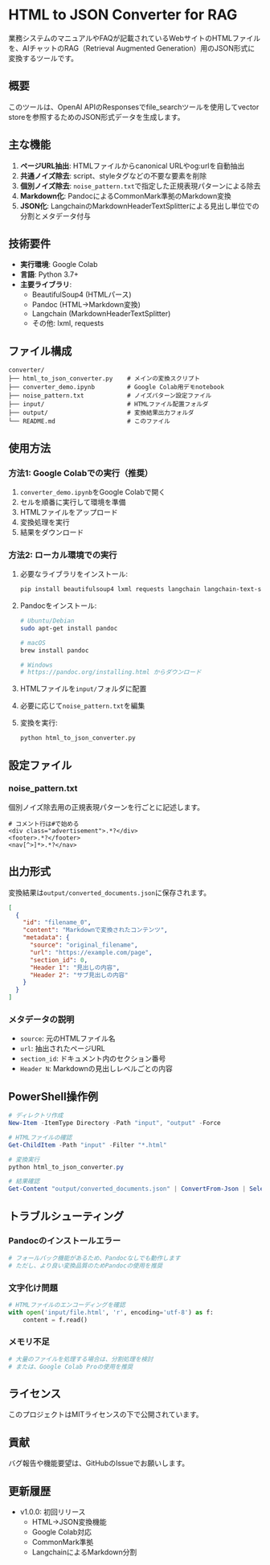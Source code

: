# HTML to JSON Converter for RAG

業務システムのマニュアルやFAQが記載されているWebサイトのHTMLファイルを、AIチャットのRAG（Retrieval Augmented Generation）用のJSON形式に変換するツールです。

## 概要

このツールは、OpenAI APIのResponsesでfile_searchツールを使用してvector storeを参照するためのJSON形式データを生成します。

## 主な機能

1. **ページURL抽出**: HTMLファイルからcanonical URLやog:urlを自動抽出
2. **共通ノイズ除去**: script、styleタグなどの不要な要素を削除
3. **個別ノイズ除去**: `noise_pattern.txt`で指定した正規表現パターンによる除去
4. **Markdown化**: PandocによるCommonMark準拠のMarkdown変換
5. **JSON化**: LangchainのMarkdownHeaderTextSplitterによる見出し単位での分割とメタデータ付与

## 技術要件

- **実行環境**: Google Colab
- **言語**: Python 3.7+
- **主要ライブラリ**:
  - BeautifulSoup4 (HTMLパース)
  - Pandoc (HTML→Markdown変換)
  - Langchain (MarkdownHeaderTextSplitter)
  - その他: lxml, requests

## ファイル構成

```
converter/
├── html_to_json_converter.py    # メインの変換スクリプト
├── converter_demo.ipynb         # Google Colab用デモnotebook
├── noise_pattern.txt            # ノイズパターン設定ファイル
├── input/                       # HTMLファイル配置フォルダ
├── output/                      # 変換結果出力フォルダ
└── README.md                    # このファイル
```

## 使用方法

### 方法1: Google Colabでの実行（推奨）

1. `converter_demo.ipynb`をGoogle Colabで開く
2. セルを順番に実行して環境を準備
3. HTMLファイルをアップロード
4. 変換処理を実行
5. 結果をダウンロード

### 方法2: ローカル環境での実行

1. 必要なライブラリをインストール:
   ```bash
   pip install beautifulsoup4 lxml requests langchain langchain-text-splitters pypandoc
   ```

2. Pandocをインストール:
   ```bash
   # Ubuntu/Debian
   sudo apt-get install pandoc
   
   # macOS
   brew install pandoc
   
   # Windows
   # https://pandoc.org/installing.html からダウンロード
   ```

3. HTMLファイルを`input/`フォルダに配置

4. 必要に応じて`noise_pattern.txt`を編集

5. 変換を実行:
   ```bash
   python html_to_json_converter.py
   ```

## 設定ファイル

### noise_pattern.txt

個別ノイズ除去用の正規表現パターンを行ごとに記述します。

```
# コメント行は#で始める
<div class="advertisement">.*?</div>
<footer>.*?</footer>
<nav[^>]*>.*?</nav>
```

## 出力形式

変換結果は`output/converted_documents.json`に保存されます。

```json
[
  {
    "id": "filename_0",
    "content": "Markdownで変換されたコンテンツ",
    "metadata": {
      "source": "original_filename",
      "url": "https://example.com/page",
      "section_id": 0,
      "Header 1": "見出しの内容",
      "Header 2": "サブ見出しの内容"
    }
  }
]
```

### メタデータの説明

- `source`: 元のHTMLファイル名
- `url`: 抽出されたページURL
- `section_id`: ドキュメント内のセクション番号
- `Header N`: Markdownの見出しレベルごとの内容

## PowerShell操作例

```powershell
# ディレクトリ作成
New-Item -ItemType Directory -Path "input", "output" -Force

# HTMLファイルの確認
Get-ChildItem -Path "input" -Filter "*.html"

# 変換実行
python html_to_json_converter.py

# 結果確認
Get-Content "output/converted_documents.json" | ConvertFrom-Json | Select-Object -First 1
```

## トラブルシューティング

### Pandocのインストールエラー

```python
# フォールバック機能があるため、Pandocなしでも動作します
# ただし、より良い変換品質のためPandocの使用を推奨
```

### 文字化け問題

```python
# HTMLファイルのエンコーディングを確認
with open('input/file.html', 'r', encoding='utf-8') as f:
    content = f.read()
```

### メモリ不足

```python
# 大量のファイルを処理する場合は、分割処理を検討
# または、Google Colab Proの使用を推奨
```

## ライセンス

このプロジェクトはMITライセンスの下で公開されています。

## 貢献

バグ報告や機能要望は、GitHubのIssueでお願いします。

## 更新履歴

- v1.0.0: 初回リリース
  - HTML→JSON変換機能
  - Google Colab対応
  - CommonMark準拠
  - LangchainによるMarkdown分割
